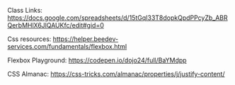 Class Links: https://docs.google.com/spreadsheets/d/15tGqI33T8dopkQpdPPcyZb_ABRQerbMHlX6JlQAUKfc/edit#gid=0

Css resources: https://helper.beedev-services.com/fundamentals/flexbox.html

Flexbox Playground: https://codepen.io/dojo24/full/BaYMdpp

CSS Almanac: https://css-tricks.com/almanac/properties/j/justify-content/
